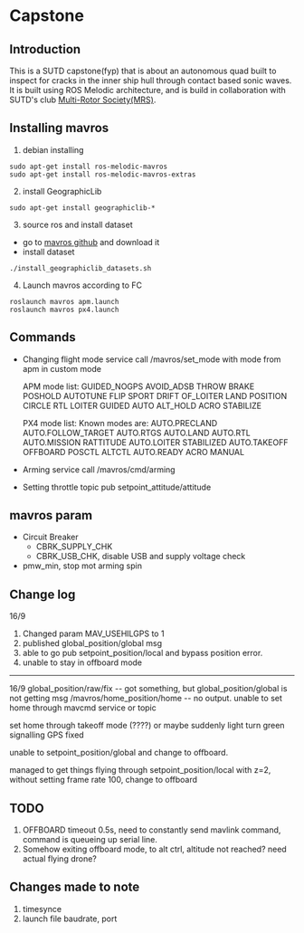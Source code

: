 # Capstone

## Introduction
This is a SUTD capstone(fyp) that is about an autonomous quad built to inspect for cracks in the inner ship hull through contact based sonic waves. It is built using ROS Melodic architecture, and is build in collaboration with SUTD's club [Multi-Rotor Society(MRS)](https://github.com/multirotorsociety).

## Installing mavros

1. debian installing
```
sudo apt-get install ros-melodic-mavros
sudo apt-get install ros-melodic-mavros-extras
```

2. install GeographicLib
```
sudo apt-get install geographiclib-*
```

3. source ros and install dataset
- go to [mavros github](https://github.com/mavlink/mavros) and download it
- install dataset
```
./install_geographiclib_datasets.sh
```
4. Launch mavros according to FC
```
roslaunch mavros apm.launch 
roslaunch mavros px4.launch 
```

## Commands
- Changing flight mode
  service call /mavros/set_mode with mode from apm in custom mode
  
  APM mode list: GUIDED_NOGPS AVOID_ADSB THROW BRAKE POSHOLD AUTOTUNE FLIP SPORT DRIFT OF_LOITER LAND POSITION CIRCLE RTL LOITER GUIDED AUTO ALT_HOLD ACRO STABILIZE

  PX4 mode list: Known modes are: AUTO.PRECLAND AUTO.FOLLOW_TARGET AUTO.RTGS AUTO.LAND AUTO.RTL AUTO.MISSION RATTITUDE AUTO.LOITER STABILIZED AUTO.TAKEOFF OFFBOARD POSCTL ALTCTL AUTO.READY ACRO MANUAL

- Arming 
  service call /mavros/cmd/arming
  
- Setting throttle
  topic pub setpoint_attitude/attitude
 
## mavros param
- Circuit Breaker
  - CBRK_SUPPLY_CHK
  - CBRK_USB_CHK, disable USB and supply voltage check
 - pmw_min, stop mot arming spin
 
 ## Change log
 
 16/9
 
 1. Changed param MAV_USEHILGPS to 1
 2. published global_position/global msg
 3. able to go pub setpoint_position/local and bypass position error.
 4. unable to stay in offboard mode
 ---
 
 16/9
 global_position/raw/fix -- got something, but global_position/global is not getting msg
 /mavros/home_position/home -- no output. unable to set home through mavcmd service or topic
 
 set home through takeoff mode (????) or maybe suddenly light turn green signalling GPS fixed
 
 unable to setpoint_position/global and change to offboard. 

managed to get things flying through setpoint_position/local with z=2, without setting frame rate 100, change to offboard
 
 

 
 
 

## TODO
1. OFFBOARD timeout 0.5s, need to constantly send mavlink command, command is queueing up serial line.
2. Somehow exiting offboard mode, to alt ctrl, altitude not reached? need actual flying drone?

## Changes made to note
1. timesynce
2. launch file baudrate, port
